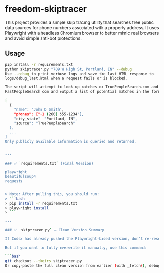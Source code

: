 # freedom-skiptracer

This project provides a simple skip tracing utility that searches free public data
sources for phone numbers associated with a property address. It uses
Playwright with a headless Chromium browser to better mimic real browsers and
avoid simple anti-bot protections.

## Usage

```bash
pip install -r requirements.txt
python skiptracer.py "709 W High St, Portland, IN" --debug
Use --debug to print verbose logs and save the last HTML response to
logs/debug_last.html when a request fails or is blocked.

The script will attempt to look up matches on TruePeopleSearch.com and
FastPeopleSearch.com and output a list of potential matches in the form:

[
  {
    "name": "John D Smith",
    "phones": ["+1 (260) 555-1234"],
    "city_state": "Portland, IN",
    "source": "TruePeopleSearch"
  },
  ...
]
Only publicly available information is queried and returned.


---

### ✅ `requirements.txt` (Final Version)

playwright
beautifulsoup4
requests


> Note: After pulling this, you should run:
> ```bash
> pip install -r requirements.txt
> playwright install
> ```

---

### ✅ `skiptracer.py` — Clean Version Summary

If Codex has already pushed the Playwright-based version, don’t re-resolve it by hand — just choose the full Codex version during conflict resolution.

But if you want to fully overwrite it manually, use this command:

```bash
git checkout --theirs skiptracer.py
Or copy-paste the full clean version from earlier (with _fetch(), debug handling, Playwright logic, etc.)